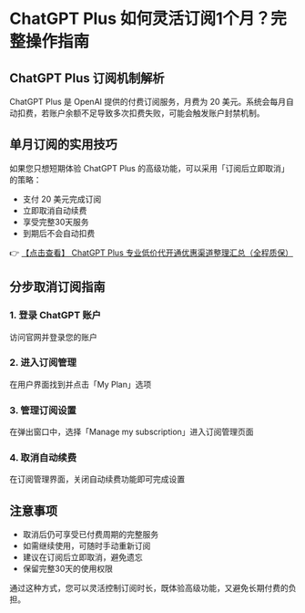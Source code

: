 # ChatGPT Plus 如何灵活订阅1个月？完整操作指南

## ChatGPT Plus 订阅机制解析
ChatGPT Plus 是 OpenAI 提供的付费订阅服务，月费为 20 美元。系统会每月自动扣费，若账户余额不足导致多次扣费失败，可能会触发账户封禁机制。

## 单月订阅的实用技巧
如果您只想短期体验 ChatGPT Plus 的高级功能，可以采用「订阅后立即取消」的策略：
- 支付 20 美元完成订阅
- 立即取消自动续费
- 享受完整30天服务
- 到期后不会自动扣费

👉 [【点击查看】 ChatGPT Plus 专业低价代开通优惠渠道整理汇总（全程质保）](https://bit.ly/DaiKai)

## 分步取消订阅指南
### 1. 登录 ChatGPT 账户
访问官网并登录您的账户

### 2. 进入订阅管理
在用户界面找到并点击「My Plan」选项

### 3. 管理订阅设置
在弹出窗口中，选择「Manage my subscription」进入订阅管理页面

### 4. 取消自动续费
在订阅管理界面，关闭自动续费功能即可完成设置

## 注意事项
- 取消后仍可享受已付费周期的完整服务
- 如需继续使用，可随时手动重新订阅
- 建议在订阅后立即取消，避免遗忘
- 保留完整30天的使用权限

通过这种方式，您可以灵活控制订阅时长，既体验高级功能，又避免长期付费的负担。